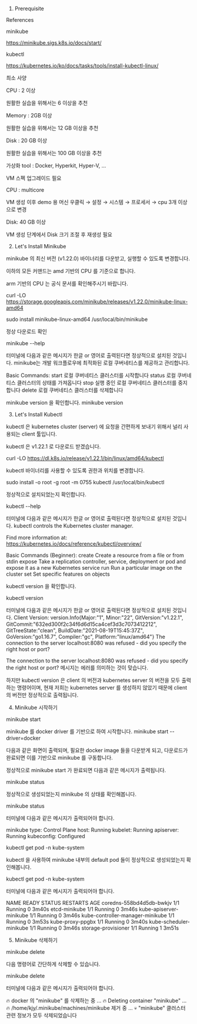 1. Prerequisite 

References  

minikube  

https://minikube.sigs.k8s.io/docs/start/ 

kubectl  

https://kubernetes.io/ko/docs/tasks/tools/install-kubectl-linux/ 

최소 사양  

CPU : 2 이상  

원활한 실습을 위해서는 6 이상을 추천 

Memory : 2GB 이상  

원활한 실습을 위해서는 12 GB 이상을 추천 

Disk : 20 GB 이상  

원활한 실습을 위해서는 100 GB 이상을 추천 

가상화 tool : Docker, Hyperkit, Hyper-V, ... 

VM 스펙 업그레이드 필요 

CPU : multicore 

 

VM 생성 이후 demo 용 머신 우클릭 → 설정 → 시스템 → 프로세서 → cpu 3개 이상으로 변경 

Disk: 40 GB 이상 

VM 생성 단계에서 Disk 크기 조절 후 재생성 필요 

 
 

2. Let's Install Minikube 

minikube 의 최신 버전 (v1.22.0) 바이너리를 다운받고, 실행할 수 있도록 변경합니다.  

이하의 모든 커맨드는 amd 기반의 CPU 를 기준으로 합니다. 

arm 기반의 CPU 는 공식 문서를 확인해주시기 바랍니다. 

curl -LO https://storage.googleapis.com/minikube/releases/v1.22.0/minikube-linux-amd64 

sudo install minikube-linux-amd64 /usr/local/bin/minikube 
 

정상 다운로드 확인 

minikube --help 
 

터미널에 다음과 같은 메시지가 한글 or 영어로 출력된다면 정상적으로 설치된 것입니다. 
minikube는 개발 워크플로우에 최적화된 로컬 쿠버네티스를 제공하고 관리합니다. 
 
Basic Commands: 
  start          로컬 쿠버네티스 클러스터를 시작합니다 
  status         로컬 쿠버네티스 클러스터의 상태를 가져옵니다 
  stop           실행 중인 로컬 쿠버네티스 클러스터를 중지합니다 
  delete         로컬 쿠버네티스 클러스터를 삭제합니다 
 

minikube version 을 확인합니다. 
minikube version 
 

 
 

3. Let's Install Kubectl 

kubectl 은 kubernetes cluster (server) 에 요청을 간편하게 보내기 위해서 널리 사용되는 client 툴입니다. 

kubectl 은 v1.22.1 로 다운로드 받겠습니다. 

curl -LO https://dl.k8s.io/release/v1.22.1/bin/linux/amd64/kubectl 

kubectl 바이너리를 사용할 수 있도록 권한과 위치를 변경합니다. 

sudo install -o root -g root -m 0755 kubectl /usr/local/bin/kubectl 
 

정상적으로 설치되었는지 확인합니다. 

kubectl --help 
 

터미널에 다음과 같은 메시지가 한글 or 영어로 출력된다면 정상적으로 설치된 것입니다. 
kubectl controls the Kubernetes cluster manager. 
 
Find more information at: 
<https://kubernetes.io/docs/reference/kubectl/overview/> 
 
Basic Commands (Beginner): 
  create        Create a resource from a file or from stdin 
  expose        Take a replication controller, service, deployment or pod and 
expose it as a new Kubernetes service 
  run           Run a particular image on the cluster 
  set           Set specific features on objects 
 

kubectl version 을 확인합니다. 

kubectl version 
 

터미널에 다음과 같은 메시지가 한글 or 영어로 출력된다면 정상적으로 설치된 것입니다. 
Client Version: version.Info{Major:"1", Minor:"22", GitVersion:"v1.22.1", GitCommit:"632ed300f2c34f6d6d15ca4cef3d3c7073412212", GitTreeState:"clean", BuildDate:"2021-08-19T15:45:37Z", GoVersion:"go1.16.7", Compiler:"gc", Platform:"linux/amd64"} 
The connection to the server localhost:8080 was refused - did you specify the right host or port? 
 

The connection to the server localhost:8080 was refused - did you specify the right host or port? 메시지는 에러를 의미하는 것이 맞습니다. 

하지만 kubectl version 은 client 의 버전과 kubernetes server 의 버전을 모두 출력하는 명령어이며, 현재 저희는 kubernetes server 를 생성하지 않았기 때문에 client 의 버전만 정상적으로 출력됩니다. 

 
 

4. Minikube 시작하기 

minikube start 

minikube 를 docker driver 를 기반으로 하여 시작합니다. 
minikube start --driver=docker 
 

다음과 같은 화면이 출력되며, 필요한 docker image 들을 다운받게 되고, 다운로드가 완료되면 이를 기반으로 minikube 를 구동합니다. 

정상적으로 minikube start 가 완료되면 다음과 같은 메시지가 출력됩니다. 

minikube status 

정상적으로 생성되었는지 minikube 의 상태를 확인해봅니다. 

minikube status 
 

터미널에 다음과 같은 메시지가 출력되어야 합니다. 

minikube 
type: Control Plane 
host: Running 
kubelet: Running 
apiserver: Running 
kubeconfig: Configured 
 

kubectl get pod -n kube-system 

kubectl 을 사용하여 minikube 내부의 default pod 들이 정상적으로 생성되었는지 확인해봅니다. 

kubectl get pod -n kube-system 
 

터미널에 다음과 같은 메시지가 출력되어야 합니다. 

NAME                               READY   STATUS    RESTARTS   AGE 
coredns-558bd4d5db-bwkjv           1/1     Running   0          3m40s 
etcd-minikube                      1/1     Running   0          3m46s 
kube-apiserver-minikube            1/1     Running   0          3m46s 
kube-controller-manager-minikube   1/1     Running   0          3m53s 
kube-proxy-ppgbx                   1/1     Running   0          3m40s 
kube-scheduler-minikube            1/1     Running   0          3m46s 
storage-provisioner                1/1     Running   1          3m51s 
 

 
 

5. Minikube 삭제하기 

minikube delete 

다음 명령어로 간단하게 삭제할 수 있습니다. 

minikube delete 
 

터미널에 다음과 같은 메시지가 출력되어야 합니다. 

🔥  docker 의 "minikube" 를 삭제하는 중 ... 
🔥  Deleting container "minikube" ... 
🔥  /home/kjy/.minikube/machines/minikube 제거 중 ... 
💀  "minikube" 클러스터 관련 정보가 모두 삭제되었습니다 
 
